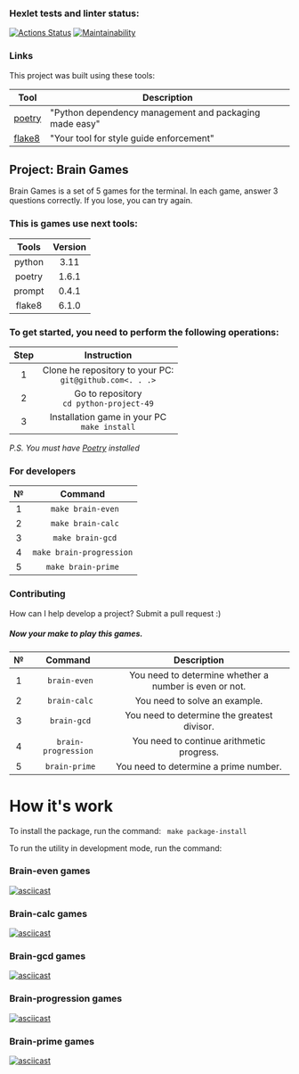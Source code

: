 ### Hexlet tests and linter status:
[![Actions Status](https://github.com/scatter27-lab/python-project-49/actions/workflows/hexlet-check.yml/badge.svg)](https://github.com/scatter27-lab/python-project-49/actions)
[![Maintainability](https://api.codeclimate.com/v1/badges/2defaf479eeece270db1/maintainability)](https://codeclimate.com/github/scatter27-lab/python-project-49/maintainability)

### Links

This project was built using these tools:

| Tool                                                                        | Description                                            |
|-----------------------------------------------------------------------------|--------------------------------------------------------|
| [poetry](https://python-poetry.org/)                                        | "Python dependency management and packaging made easy" |
| [flake8](https://flake8.pycqa.org/)                                         | "Your tool for style guide enforcement"                |       

## Project: Brain Games

Brain Games is a set of 5 games for the terminal.
In each game, answer 3 questions correctly.
If you lose, you can try again.

### This is games use next tools:

| Tools  | Version |
|:------:|:-------:|
| python |  3.11   |
| poetry |  1.6.1  |
| prompt |  0.4.1  |
| flake8 |  6.1.0  |

### To get started, you need to perform the following operations:

| Step |                         Instruction                          |
|:----:|:------------------------------------------------------------:|
|  1   | Clone he repository to your PC:<br/>`git@github.com<. . .>`  |
|  2   |         Go to repository<br/>`cd python-project-49`          |
|  3   |       Installation game in your PC<br/>`make install`        | 

*P.S.* *You must have [Poetry](https://python-poetry.org) installed*

### For developers

|  №   |         Command          | 
|:----:|:------------------------:| 
|  1   |    ` make brain-even`    |
|  2   |    ` make brain-calc`    |
|  3   |    ` make brain-gcd`     |
|  4   | `make brain-progression` |
|  5   |    `make brain-prime`    |      

### Contributing

How can I help develop a project? Submit a pull request :)

##### Now your make to play this games.

|  №   |       Command        |                      Description                       |
|:----:|:--------------------:|:------------------------------------------------------:|
|  1   |    ` brain-even`     | You need to determine whether a number is even or not. |
|  2   |    ` brain-calc`     |             You need to solve an example.              |
|  3   |     ` brain-gcd`     |      You need to determine the greatest divisor.       |
|  4   | ` brain-progression` |       You need to continue arithmetic progress.        |
|  5   |    ` brain-prime`    |         You need to determine a prime number.          |

# How it's work
To install the package, run the command: ` make package-install`

To run the utility in development mode, run the command:

### Brain-even games
[![asciicast](https://asciinema.org/a/667146.svg)](https://asciinema.org/a/667146)

### Brain-calc games
[![asciicast](https://asciinema.org/a/TMXAVxu27RWt2jUFTtNroR5BA.svg)](https://asciinema.org/a/TMXAVxu27RWt2jUFTtNroR5BA)

### Brain-gcd games
[![asciicast](https://asciinema.org/a/Zf6h5BoZlroFMv0nwom5xquNN.svg)](https://asciinema.org/a/Zf6h5BoZlroFMv0nwom5xquNN)

### Brain-progression games
[![asciicast](https://asciinema.org/a/losP9WuKJspr6NEJfhtkwTo5R.svg)](https://asciinema.org/a/losP9WuKJspr6NEJfhtkwTo5R)

### Brain-prime games
[![asciicast](https://asciinema.org/a/YS0wUzHLKzFsZrxrE5rIVsrUf.svg)](https://asciinema.org/a/YS0wUzHLKzFsZrxrE5rIVsrUf)
